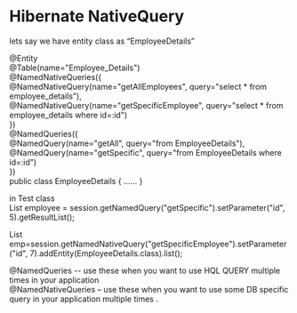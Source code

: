 # Hibernate NativeQuery

lets say we have entity class as “EmployeeDetails” 

@Entity \
@Table(name="Employee_Details") \
@NamedNativeQueries({ \
           @NamedNativeQuery(name="getAllEmployees", query="select * from employee_details"), \
           @NamedNativeQuery(name="getSpecificEmployee", query="select * from employee_details where id=:id") \
}) \
@NamedQueries({ \
	@NamedQuery(name="getAll", query="from EmployeeDetails"), \
	@NamedQuery(name="getSpecific", query="from EmployeeDetails where id=:id") \
}) \
public class EmployeeDetails { ……  } 

in Test class \
List <EmployeeDetails> employee = session.getNamedQuery("getSpecific").setParameter("id", 5).getResultList();

List <EmployeeDetails> emp=session.getNamedNativeQuery("getSpecificEmployee").setParameter("id", 7).addEntity(EmployeeDetails.class).list();

@NamedQueries --   use these when you want to use HQL QUERY multiple times in your application  \
@NamedNativeQueries – use these when you want to use some DB specific query in your application multiple times .
